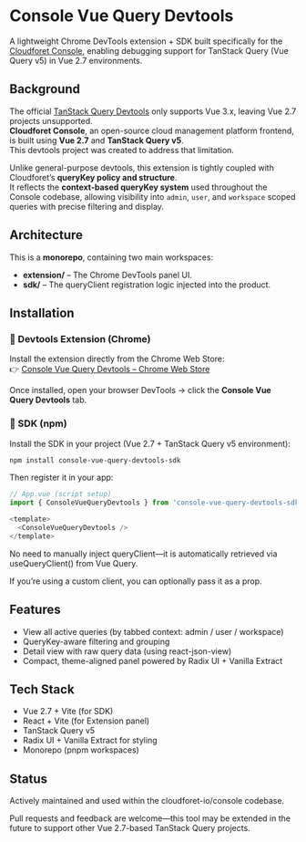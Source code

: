 # Console Vue Query Devtools

A lightweight Chrome DevTools extension + SDK built specifically for the [Cloudforet Console](https://github.com/cloudforet-io/console), enabling debugging support for TanStack Query (Vue Query v5) in Vue 2.7 environments.

## Background

The official [TanStack Query Devtools](https://tanstack.com/query/latest/docs/framework/react/devtools) only supports Vue 3.x, leaving Vue 2.7 projects unsupported.  
**Cloudforet Console**, an open-source cloud management platform frontend, is built using **Vue 2.7** and **TanStack Query v5**.  
This devtools project was created to address that limitation.

Unlike general-purpose devtools, this extension is tightly coupled with Cloudforet’s **queryKey policy and structure**.  
It reflects the **context-based queryKey system** used throughout the Console codebase, allowing visibility into `admin`, `user`, and `workspace` scoped queries with precise filtering and display.

## Architecture

This is a **monorepo**, containing two main workspaces:

- **extension/** – The Chrome DevTools panel UI.
- **sdk/** – The queryClient registration logic injected into the product.

## Installation

### 🔹 Devtools Extension (Chrome)

Install the extension directly from the Chrome Web Store:  
👉 [Console Vue Query Devtools – Chrome Web Store](https://chromewebstore.google.com/detail/console-vue-query-devtool/akehibhefmaginaifkoffdpnbekgeoje)

Once installed, open your browser DevTools → click the **Console Vue Query Devtools** tab.

### 🔹 SDK (npm)

Install the SDK in your project (Vue 2.7 + TanStack Query v5 environment):

```bash
npm install console-vue-query-devtools-sdk
```

Then register it in your app:
```ts
// App.vue (script setup)
import { ConsoleVueQueryDevtools } from 'console-vue-query-devtools-sdk';

<template>
  <ConsoleVueQueryDevtools />
</template>
```

No need to manually inject queryClient—it is automatically retrieved via useQueryClient() from Vue Query.

If you’re using a custom client, you can optionally pass it as a prop.

## Features

- View all active queries (by tabbed context: admin / user / workspace)
- QueryKey-aware filtering and grouping
- Detail view with raw query data (using react-json-view)
- Compact, theme-aligned panel powered by Radix UI + Vanilla Extract

## Tech Stack

- Vue 2.7 + Vite (for SDK)
- React + Vite (for Extension panel)
- TanStack Query v5
- Radix UI + Vanilla Extract for styling
- Monorepo (pnpm workspaces)

## Status

Actively maintained and used within the cloudforet-io/console codebase.

Pull requests and feedback are welcome—this tool may be extended in the future to support other Vue 2.7-based TanStack Query projects.
